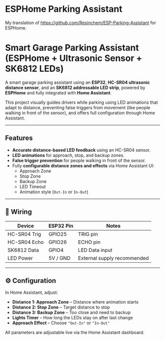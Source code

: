 # ESPHome Parking Assistant

My translation of https://github.com/Resinchem/ESP-Parking-Assistant for ESPHome.

# Smart Garage Parking Assistant (ESPHome + Ultrasonic Sensor + SK6812 LEDs)

A smart garage parking assistant using an **ESP32**, **HC-SR04 ultrasonic distance sensor**, and an **SK6812 addressable LED strip**, powered by **ESPHome** and fully integrated with **Home Assistant**.

This project visually guides drivers while parking using LED animations that adapt to distance, preventing false triggers from movement (like people walking in front of the sensor), and offers full configuration through Home Assistant.

---

## Features

- **Accurate distance-based LED feedback** using an HC-SR04 sensor.
- **LED animations** for approach, stop, and backup zones.
- **False trigger prevention** for people walking in front of the sensor.
- Fully **configurable distance zones and effects** via Home Assistant UI:
  - Approach Zone
  - Stop Zone
  - Backup Zone
  - LED Timeout
  - Animation style (`Out-In` or `In-Out`)

---

## 🔌 Wiring

| Device         | ESP32 Pin | Notes          |
|----------------|-----------|----------------|
| HC-SR04 Trig   | GPIO25    | TRIG pin       |
| HC-SR04 Echo   | GPIO26    | ECHO pin       |
| SK6812 Data    | GPIO4     | LED Data input |
| LED Power      | 5V / GND  | External supply recommended |

---

## ⚙️ Configuration

In Home Assistant, adjust:

- **Distance 1: Approach Zone** – Distance where animation starts
- **Distance 2: Stop Zone** – Target distance to stop
- **Distance 3: Backup Zone** – Too close and need to backup
- **Lights Timer** – How long the LEDs stay on after last change
- **Approach Effect** – Choose `"Out-In"` or `"In-Out"`

All parameters are adjustable live via the Home Assistant dashboard.
